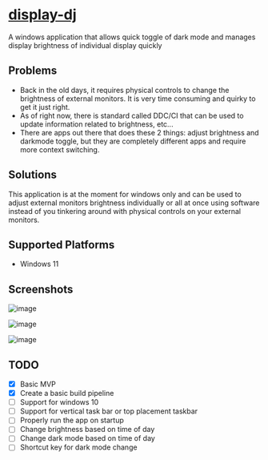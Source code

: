 # [display-dj](https://synle.github.io/display-dj/)

A windows application that allows quick toggle of dark mode and manages display brightness of individual display quickly

## Problems

- Back in the old days, it requires physical controls to change the brightness of external monitors. It is very time consuming and quirky to get it just right.
- As of right now, there is standard called DDC/CI that can be used to update information related to brightness, etc...
- There are apps out there that does these 2 things: adjust brightness and darkmode toggle, but they are completely different apps and require more context switching.

## Solutions

This application is at the moment for windows only and can be used to adjust external monitors brightness individually or all at once using software instead of you tinkering around with physical controls on your external monitors.

## Supported Platforms

- Windows 11

## Screenshots

![image](https://user-images.githubusercontent.com/3792401/158028380-e2347d2e-129a-456e-a49c-fe1350ab4fca.png)

![image](https://user-images.githubusercontent.com/3792401/158028372-d3fadbf7-d6c6-421c-8598-538f0c3c9bcd.png)

![image](https://user-images.githubusercontent.com/3792401/158028393-1db3c6ef-6d09-447d-bd24-0ed3697b5c9b.png)

## TODO

- [x] Basic MVP
- [x] Create a basic build pipeline
- [ ] Support for windows 10
- [ ] Support for vertical task bar or top placement taskbar
- [ ] Properly run the app on startup
- [ ] Change brightness based on time of day
- [ ] Change dark mode based on time of day
- [ ] Shortcut key for dark mode change

